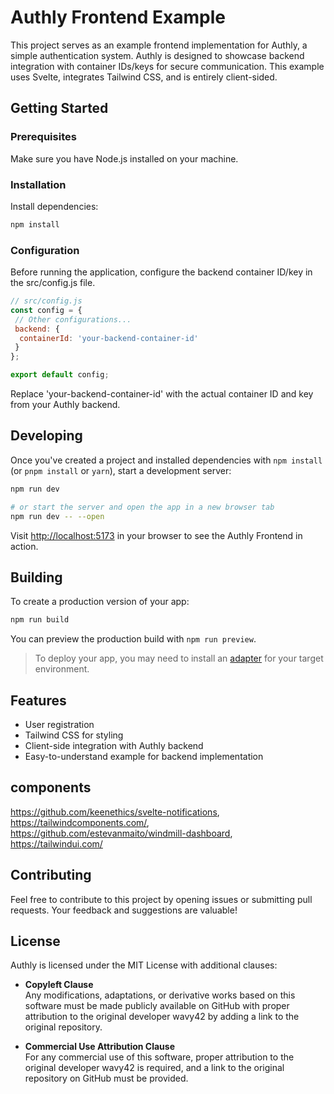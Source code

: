 # Authly Frontend Example

This project serves as an example frontend implementation for Authly, a simple authentication system. Authly is designed to showcase backend integration with container IDs/keys for secure communication. This example uses Svelte, integrates Tailwind CSS, and is entirely client-sided.

## Getting Started

### Prerequisites

Make sure you have Node.js installed on your machine.

### Installation

Install dependencies:

```bash
npm install
```

### Configuration

Before running the application, configure the backend container ID/key in the src/config.js file.

```js
// src/config.js
const config = {
 // Other configurations...
 backend: {
  containerId: 'your-backend-container-id'
 }
};

export default config;
```

Replace 'your-backend-container-id' with the actual container ID and key from your Authly backend.

## Developing

Once you've created a project and installed dependencies with `npm install` (or `pnpm install` or `yarn`), start a development server:

```bash
npm run dev

# or start the server and open the app in a new browser tab
npm run dev -- --open
```

Visit <http://localhost:5173> in your browser to see the Authly Frontend in action.

## Building

To create a production version of your app:

```bash
npm run build
```

You can preview the production build with `npm run preview`.

> To deploy your app, you may need to install an [adapter](https://kit.svelte.dev/docs/adapters) for your target environment.

## Features

- User registration
- Tailwind CSS for styling
- Client-side integration with Authly backend
- Easy-to-understand example for backend implementation

## components

<https://github.com/keenethics/svelte-notifications>,
<https://tailwindcomponents.com/>,
<https://github.com/estevanmaito/windmill-dashboard>,
<https://tailwindui.com/>

## Contributing

Feel free to contribute to this project by opening issues or submitting pull requests. Your feedback and suggestions are valuable!

## License

Authly is licensed under the MIT License with additional clauses:

- **Copyleft Clause**</br>
  Any modifications, adaptations, or derivative works based on this software must be made publicly available on GitHub with proper attribution to the original developer wavy42 by adding a link to the original repository.

- **Commercial Use Attribution Clause**</br>
  For any commercial use of this software, proper attribution to the original developer wavy42 is required, and a link to the original repository on GitHub must be provided.

